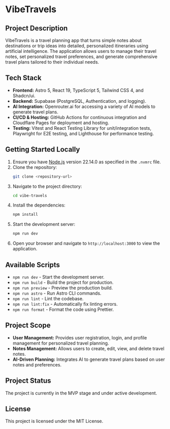 # VibeTravels

## Project Description

VibeTravels is a travel planning app that turns simple notes about destinations or trip ideas into detailed, personalized itineraries using artificial intelligence. The application allows users to manage their travel notes, set personalized travel preferences, and generate comprehensive travel plans tailored to their individual needs.

## Tech Stack

- **Frontend:** Astro 5, React 19, TypeScript 5, Tailwind CSS 4, and Shadcn/ui.
- **Backend:** Supabase (PostgreSQL, Authentication, and logging).
- **AI Integration:** Openrouter.ai for accessing a variety of AI models to generate travel plans.
- **CI/CD & Hosting:** GitHub Actions for continuous integration and Cloudflare Pages for deployment and hosting.
- **Testing:** Vitest and React Testing Library for unit/integration tests, Playwright for E2E testing, and Lighthouse for performance testing.

## Getting Started Locally

1. Ensure you have [Node.js](https://nodejs.org/) version 22.14.0 as specified in the `.nvmrc` file.
2. Clone the repository:
   ```bash
   git clone <repository-url>
   ```
3. Navigate to the project directory:
   ```bash
   cd vibe-travels
   ```
4. Install the dependencies:
   ```bash
   npm install
   ```
5. Start the development server:
   ```bash
   npm run dev
   ```
6. Open your browser and navigate to `http://localhost:3000` to view the application.

## Available Scripts

- `npm run dev` - Start the development server.
- `npm run build` - Build the project for production.
- `npm run preview` - Preview the production build.
- `npm run astro` - Run Astro CLI commands.
- `npm run lint` - Lint the codebase.
- `npm run lint:fix` - Automatically fix linting errors.
- `npm run format` - Format the code using Prettier.

## Project Scope

- **User Management:** Provides user registration, login, and profile management for personalized travel planning.
- **Notes Management:** Allows users to create, edit, view, and delete travel notes.
- **AI-Driven Planning:** Integrates AI to generate travel plans based on user notes and preferences.

## Project Status

The project is currently in the MVP stage and under active development.

## License

This project is licensed under the MIT License.
